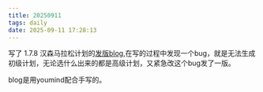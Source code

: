 ```yaml
---
title: 20250911
tags: daily
date: 2025-09-11 17:28:13
---
```

写了 1.7.8 汉森马拉松计划的[发版blog](https://www.paceguru.app/blog/zh/2025-09-11-178-hanson),在写的过程中发现一个bug，就是无法生成初级计划，无论选什么出来的都是高级计划，又紧急改这个bug发了一版。

blog是用youmind配合手写的。
